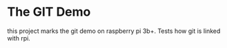 # The GIT Demo
this project marks the git demo on raspberry pi 3b+. Tests how git is linked with rpi.